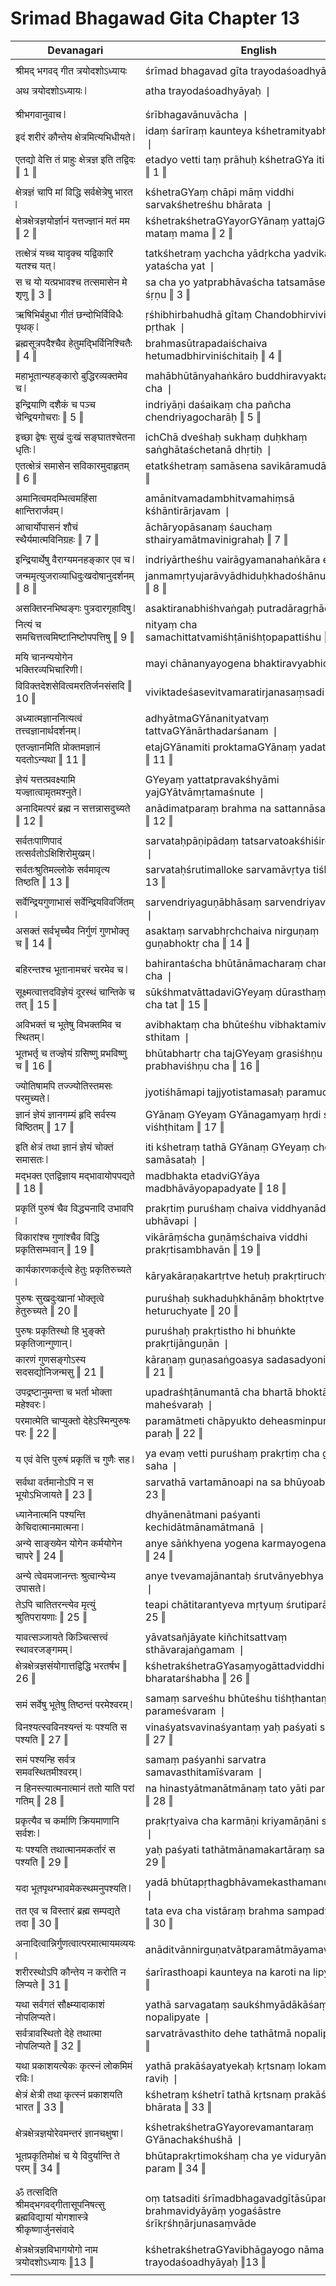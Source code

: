 # Srimad Bhagawad Gita Chapter 13

| Devanagari | English |
| ------ | ------ |
|  |  |
| श्रीमद् भगवद् गीत त्रयोदशोऽध्यायः   | śrīmad bhagavad gīta trayodaśoadhyāyaḥ   |
|  |  |
| अथ त्रयोदशोऽध्यायः ❘   | atha trayodaśoadhyāyaḥ ❘   |
|  |  |
|  |  |
| श्रीभगवानुवाच ❘   | śrībhagavānuvācha ❘   |
| इदं शरीरं कौन्तेय क्षेत्रमित्यभिधीयते ❘   | idaṃ śarīraṃ kaunteya kśhetramityabhidhīyate ❘   |
| एतद्यो वेत्ति तं प्राहुः क्षेत्रज्ञ इति तद्विदः ‖ 1 ‖   | etadyo vetti taṃ prāhuḥ kśhetraGYa iti tadvidaḥ ‖ 1 ‖   |
|  |  |
| क्षेत्रज्ञं चापि मां विद्धि सर्वक्षेत्रेषु भारत ❘   | kśhetraGYaṃ chāpi māṃ viddhi sarvakśhetreśhu bhārata ❘   |
| क्षेत्रक्षेत्रज्ञयोर्ज्ञानं यत्तज्ज्ञानं मतं मम ‖ 2 ‖   | kśhetrakśhetraGYayorGYānaṃ yattajGYānaṃ mataṃ mama ‖ 2 ‖   |
|  |  |
| तत्क्षेत्रं यच्च यादृक्च यद्विकारि यतश्च यत् ❘   | tatkśhetraṃ yachcha yādṛkcha yadvikāri yataścha yat ❘   |
| स च यो यत्प्रभावश्च तत्समासेन मे शृणु ‖ 3 ‖   | sa cha yo yatprabhāvaścha tatsamāsena me śṛṇu ‖ 3 ‖   |
|  |  |
| ऋषिभिर्बहुधा गीतं छन्दोभिर्विविधैः पृथक् ❘   | ṛśhibhirbahudhā gītaṃ Chandobhirvividhaiḥ pṛthak ❘   |
| ब्रह्मसूत्रपदैश्चैव हेतुमद्भिर्विनिश्चितैः ‖ 4 ‖   | brahmasūtrapadaiśchaiva hetumadbhirviniśchitaiḥ ‖ 4 ‖   |
|  |  |
| महाभूतान्यहङ्कारो बुद्धिरव्यक्तमेव च ❘   | mahābhūtānyahaṅkāro buddhiravyaktameva cha ❘   |
| इन्द्रियाणि दशैकं च पञ्च चेन्द्रियगोचराः ‖ 5 ‖   | indriyāṇi daśaikaṃ cha pañcha chendriyagocharāḥ ‖ 5 ‖   |
|  |  |
| इच्छा द्वेषः सुखं दुःखं सङ्घातश्चेतना धृतिः ❘   | ichChā dveśhaḥ sukhaṃ duḥkhaṃ saṅghātaśchetanā dhṛtiḥ ❘   |
| एतत्क्षेत्रं समासेन सविकारमुदाहृतम् ‖ 6 ‖   | etatkśhetraṃ samāsena savikāramudāhṛtam ‖ 6 ‖   |
|  |  |
| अमानित्वमदम्भित्वमहिंसा क्षान्तिरार्जवम् ❘   | amānitvamadambhitvamahiṃsā kśhāntirārjavam ❘   |
| आचार्योपासनं शौचं स्थैर्यमात्मविनिग्रहः ‖ 7 ‖   | āchāryopāsanaṃ śauchaṃ sthairyamātmavinigrahaḥ ‖ 7 ‖   |
|  |  |
| इन्द्रियार्थेषु वैराग्यमनहङ्कार एव च ❘   | indriyārtheśhu vairāgyamanahaṅkāra eva cha ❘   |
| जन्ममृत्युजराव्याधिदुःखदोषानुदर्शनम् ‖ 8 ‖   | janmamṛtyujarāvyādhiduḥkhadośhānudarśanam ‖ 8 ‖   |
|  |  |
| असक्तिरनभिष्वङ्गः पुत्रदारगृहादिषु ❘   | asaktiranabhiśhvaṅgaḥ putradāragṛhādiśhu ❘   |
| नित्यं च समचित्तत्वमिष्टानिष्टोपपत्तिषु ‖ 9 ‖   | nityaṃ cha samachittatvamiśhṭāniśhṭopapattiśhu ‖ 9 ‖   |
|  |  |
| मयि चानन्ययोगेन भक्तिरव्यभिचारिणी ❘   | mayi chānanyayogena bhaktiravyabhichāriṇī ❘   |
| विविक्तदेशसेवित्वमरतिर्जनसंसदि ‖ 10 ‖   | viviktadeśasevitvamaratirjanasaṃsadi ‖ 10 ‖   |
|  |  |
| अध्यात्मज्ञाननित्यत्वं तत्त्वज्ञानार्थदर्शनम् ❘   | adhyātmaGYānanityatvaṃ tattvaGYānārthadarśanam ❘   |
| एतज्ज्ञानमिति प्रोक्तमज्ञानं यदतोऽन्यथा ‖ 11 ‖   | etajGYānamiti proktamaGYānaṃ yadatoanyathā ‖ 11 ‖   |
|  |  |
| ज्ञेयं यत्तत्प्रवक्ष्यामि यज्ज्ञात्वामृतमश्नुते ❘   | GYeyaṃ yattatpravakśhyāmi yajGYātvāmṛtamaśnute ❘   |
| अनादिमत्परं ब्रह्म न सत्तन्नासदुच्यते ‖ 12 ‖   | anādimatparaṃ brahma na sattannāsaduchyate ‖ 12 ‖   |
|  |  |
| सर्वतःपाणिपादं तत्सर्वतोऽक्षिशिरोमुखम् ❘   | sarvataḥpāṇipādaṃ tatsarvatoakśhiśiromukham ❘   |
| सर्वतःश्रुतिमल्लोके सर्वमावृत्य तिष्ठति ‖ 13 ‖   | sarvataḥśrutimalloke sarvamāvṛtya tiśhṭhati ‖ 13 ‖   |
|  |  |
| सर्वेन्द्रियगुणाभासं सर्वेन्द्रियविवर्जितम् ❘   | sarvendriyaguṇābhāsaṃ sarvendriyavivarjitam ❘   |
| असक्तं सर्वभृच्चैव निर्गुणं गुणभोक्तृ च ‖ 14 ‖   | asaktaṃ sarvabhṛchchaiva nirguṇaṃ guṇabhoktṛ cha ‖ 14 ‖   |
|  |  |
| बहिरन्तश्च भूतानामचरं चरमेव च ❘   | bahirantaścha bhūtānāmacharaṃ charameva cha ❘   |
| सूक्ष्मत्वात्तदविज्ञेयं दूरस्थं चान्तिके च तत् ‖ 15 ‖   | sūkśhmatvāttadaviGYeyaṃ dūrasthaṃ chāntike cha tat ‖ 15 ‖   |
|  |  |
| अविभक्तं च भूतेषु विभक्तमिव च स्थितम् ❘   | avibhaktaṃ cha bhūteśhu vibhaktamiva cha sthitam ❘   |
| भूतभर्तृ च तज्ज्ञेयं ग्रसिष्णु प्रभविष्णु च ‖ 16 ‖   | bhūtabhartṛ cha tajGYeyaṃ grasiśhṇu prabhaviśhṇu cha ‖ 16 ‖   |
|  |  |
| ज्योतिषामपि तज्ज्योतिस्तमसः परमुच्यते ❘   | jyotiśhāmapi tajjyotistamasaḥ paramuchyate ❘   |
| ज्ञानं ज्ञेयं ज्ञानगम्यं हृदि सर्वस्य विष्ठितम् ‖ 17 ‖   | GYānaṃ GYeyaṃ GYānagamyaṃ hṛdi sarvasya viśhṭhitam ‖ 17 ‖   |
|  |  |
| इति क्षेत्रं तथा ज्ञानं ज्ञेयं चोक्तं समासतः ❘   | iti kśhetraṃ tathā GYānaṃ GYeyaṃ choktaṃ samāsataḥ ❘   |
| मद्भक्त एतद्विज्ञाय मद्भावायोपपद्यते ‖ 18 ‖   | madbhakta etadviGYāya madbhāvāyopapadyate ‖ 18 ‖   |
|  |  |
| प्रकृतिं पुरुषं चैव विद्ध्यनादि उभावपि ❘   | prakṛtiṃ puruśhaṃ chaiva viddhyanādi ubhāvapi ❘   |
| विकारांश्च गुणांश्चैव विद्धि प्रकृतिसम्भवान् ‖ 19 ‖   | vikārāṃścha guṇāṃśchaiva viddhi prakṛtisambhavān ‖ 19 ‖   |
|  |  |
| कार्यकारणकर्तृत्वे हेतुः प्रकृतिरुच्यते ❘   | kāryakāraṇakartṛtve hetuḥ prakṛtiruchyate ❘   |
| पुरुषः सुखदुःखानां भोक्तृत्वे हेतुरुच्यते ‖ 20 ‖   | puruśhaḥ sukhaduḥkhānāṃ bhoktṛtve heturuchyate ‖ 20 ‖   |
|  |  |
| पुरुषः प्रकृतिस्थो हि भुङ्क्ते प्रकृतिजान्गुणान् ❘   | puruśhaḥ prakṛtistho hi bhuṅkte prakṛtijānguṇān ❘   |
| कारणं गुणसङ्गोऽस्य सदसद्योनिजन्मसु ‖ 21 ‖   | kāraṇaṃ guṇasaṅgoasya sadasadyonijanmasu ‖ 21 ‖   |
|  |  |
| उपद्रष्टानुमन्ता च भर्ता भोक्ता महेश्वरः ❘   | upadraśhṭānumantā cha bhartā bhoktā maheśvaraḥ ❘   |
| परमात्मेति चाप्युक्तो देहेऽस्मिन्पुरुषः परः ‖ 22 ‖   | paramātmeti chāpyukto deheasminpuruśhaḥ paraḥ ‖ 22 ‖   |
|  |  |
| य एवं वेत्ति पुरुषं प्रकृतिं च गुणैः सह ❘   | ya evaṃ vetti puruśhaṃ prakṛtiṃ cha guṇaiḥ saha ❘   |
| सर्वथा वर्तमानोऽपि न स भूयोऽभिजायते ‖ 23 ‖   | sarvathā vartamānoapi na sa bhūyoabhijāyate ‖ 23 ‖   |
|  |  |
| ध्यानेनात्मनि पश्यन्ति केचिदात्मानमात्मना ❘   | dhyānenātmani paśyanti kechidātmānamātmanā ❘   |
| अन्ये साङ्ख्येन योगेन कर्मयोगेन चापरे ‖ 24 ‖   | anye sāṅkhyena yogena karmayogena chāpare ‖ 24 ‖   |
|  |  |
| अन्ये त्वेवमजानन्तः श्रुत्वान्येभ्य उपासते ❘   | anye tvevamajānantaḥ śrutvānyebhya upāsate ❘   |
| तेऽपि चातितरन्त्येव मृत्युं श्रुतिपरायणाः ‖ 25 ‖   | teapi chātitarantyeva mṛtyuṃ śrutiparāyaṇāḥ ‖ 25 ‖   |
|  |  |
| यावत्सञ्जायते किञ्चित्सत्त्वं स्थावरजङ्गमम् ❘   | yāvatsañjāyate kiñchitsattvaṃ sthāvarajaṅgamam ❘   |
| क्षेत्रक्षेत्रज्ञसंयोगात्तद्विद्धि भरतर्षभ ‖ 26 ‖   | kśhetrakśhetraGYasaṃyogāttadviddhi bharatarśhabha ‖ 26 ‖   |
|  |  |
| समं सर्वेषु भूतेषु तिष्ठन्तं परमेश्वरम् ❘   | samaṃ sarveśhu bhūteśhu tiśhṭhantaṃ parameśvaram ❘   |
| विनश्यत्स्वविनश्यन्तं यः पश्यति स पश्यति ‖ 27 ‖   | vinaśyatsvavinaśyantaṃ yaḥ paśyati sa paśyati ‖ 27 ‖   |
|  |  |
| समं पश्यन्हि सर्वत्र समवस्थितमीश्वरम् ❘   | samaṃ paśyanhi sarvatra samavasthitamīśvaram ❘   |
| न हिनस्त्यात्मनात्मानं ततो याति परां गतिम् ‖ 28 ‖   | na hinastyātmanātmānaṃ tato yāti parāṃ gatim ‖ 28 ‖   |
|  |  |
| प्रकृत्यैव च कर्माणि क्रियमाणानि सर्वशः ❘   | prakṛtyaiva cha karmāṇi kriyamāṇāni sarvaśaḥ ❘   |
| यः पश्यति तथात्मानमकर्तारं स पश्यति ‖ 29 ‖   | yaḥ paśyati tathātmānamakartāraṃ sa paśyati ‖ 29 ‖   |
|  |  |
| यदा भूतपृथग्भावमेकस्थमनुपश्यति ❘   | yadā bhūtapṛthagbhāvamekasthamanupaśyati ❘   |
| तत एव च विस्तारं ब्रह्म सम्पद्यते तदा ‖ 30 ‖   | tata eva cha vistāraṃ brahma sampadyate tadā ‖ 30 ‖   |
|  |  |
| अनादित्वान्निर्गुणत्वात्परमात्मायमव्ययः ❘   | anāditvānnirguṇatvātparamātmāyamavyayaḥ ❘   |
| शरीरस्थोऽपि कौन्तेय न करोति न लिप्यते ‖ 31 ‖   | śarīrasthoapi kaunteya na karoti na lipyate ‖ 31 ‖   |
|  |  |
| यथा सर्वगतं सौक्ष्म्यादाकाशं नोपलिप्यते ❘   | yathā sarvagataṃ saukśhmyādākāśaṃ nopalipyate ❘   |
| सर्वत्रावस्थितो देहे तथात्मा नोपलिप्यते ‖ 32 ‖   | sarvatrāvasthito dehe tathātmā nopalipyate ‖ 32 ‖   |
|  |  |
| यथा प्रकाशयत्येकः कृत्स्नं लोकमिमं रविः ❘   | yathā prakāśayatyekaḥ kṛtsnaṃ lokamimaṃ raviḥ ❘   |
| क्षेत्रं क्षेत्री तथा कृत्स्नं प्रकाशयति भारत ‖ 33 ‖   | kśhetraṃ kśhetrī tathā kṛtsnaṃ prakāśayati bhārata ‖ 33 ‖   |
|  |  |
| क्षेत्रक्षेत्रज्ञयोरेवमन्तरं ज्ञानचक्षुषा ❘   | kśhetrakśhetraGYayorevamantaraṃ GYānachakśhuśhā ❘   |
| भूतप्रकृतिमोक्षं च ये विदुर्यान्ति ते परम् ‖ 34 ‖   | bhūtaprakṛtimokśhaṃ cha ye viduryānti te param ‖ 34 ‖   |
|  |  |
|  |  |
| ॐ तत्सदिति श्रीमद्भगवद्गीतासूपनिषत्सु ब्रह्मविद्यायां योगशास्त्रे श्रीकृष्णार्जुनसंवादे   | oṃ tatsaditi śrīmadbhagavadgītāsūpaniśhatsu brahmavidyāyāṃ yogaśāstre śrīkṛśhṇārjunasaṃvāde   |
|  |  |
| क्षेत्रक्षेत्रज्ञविभागयोगो नाम त्रयोदशोऽध्यायः ‖13 ‖   | kśhetrakśhetraGYavibhāgayogo nāma trayodaśoadhyāyaḥ ‖13 ‖   |
|  |  |
